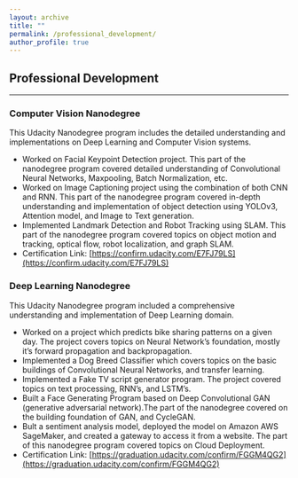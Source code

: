 ```yaml
---
layout: archive
title: ""
permalink: /professional_development/
author_profile: true
---
```


## Professional Development
-----------

### Computer Vision Nanodegree 
This Udacity Nanodegree program includes the detailed understanding and implementations on Deep Learning and Computer Vision systems.
* Worked on Facial Keypoint Detection project. This part of the nanodegree program covered detailed understanding of Convolutional Neural Networks, Maxpooling, Batch Normalization, etc.
* Worked on Image Captioning project using the combination of both CNN and RNN. This part of the nanodegree program covered in-depth understanding and implementation of object detection using YOLOv3, Attention model, and Image to Text generation.
* Implemented Landmark Detection and Robot Tracking using SLAM. This part of the nanodegree program covered topics on object motion and tracking, optical flow, robot localization, and graph SLAM.
* Certification Link: [https://confirm.udacity.com/E7FJ79LS](https://confirm.udacity.com/E7FJ79LS)

### Deep Learning Nanodegree 
This Udacity Nanodegree program included a comprehensive understanding and implementation of Deep Learning domain.
* Worked on a project which predicts bike sharing patterns on a given day. The project covers topics on Neural Network’s foundation, mostly it’s forward propagation and backpropagation.
*  Implemented a Dog Breed Classifier which covers topics on the basic buildings of Convolutional Neural Networks, and transfer learning.
* Implemented a Fake TV script generator program. The project covered topics on text processing, RNN’s, and LSTM’s.
* Built a Face Generating Program based on Deep Convolutional GAN (generative adversarial network).The part of the nanodegree covered on the building foundation of GAN, and CycleGAN.
* Bult a sentiment analysis model, deployed the model on Amazon AWS SageMaker, and created a gateway to access it from a website. The part of this nanodegree program covered topics on Cloud Deployment.
* Certification Link: [https://graduation.udacity.com/confirm/FGGM4QG2](https://graduation.udacity.com/confirm/FGGM4QG2)